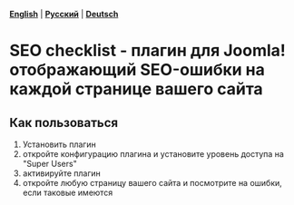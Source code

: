 [**English**](README.md) | [**Русский**](README_RU.md) | [**Deutsch**](README_DE.md)

# SEO checklist - плагин для Joomla! отображающий SEO-ошибки на каждой странице вашего сайта

## Как пользоваться
1. Установить плагин
2. откройте конфигурацию плагина и установите уровень доступа на "Super Users"
3. активируйте плагин
4. откройте любую страницу вашего сайта и посмотрите на ошибки, если таковые имеются
